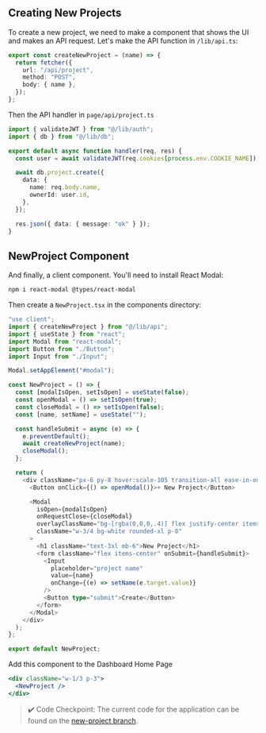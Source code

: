 ## Creating New Projects

To create a new project, we need to make a component that shows the UI and makes an API request. Let's make the API function in `/lib/api.ts`:

```ts
export const createNewProject = (name) => {
  return fetcher({
    url: "/api/project",
    method: "POST",
    body: { name },
  });
};
```

Then the API handler in `page/api/project.ts`

```ts
import { validateJWT } from "@/lib/auth";
import { db } from "@/lib/db";

export default async function handler(req, res) {
  const user = await validateJWT(req.cookies[process.env.COOKIE_NAME]);

  await db.project.create({
    data: {
      name: req.body.name,
      ownerId: user.id,
    },
  });

  res.json({ data: { message: "ok" } });
}
```

## NewProject Component

And finally, a client component. You'll need to install React Modal:

```bash
npm i react-modal @types/react-modal
```

Then create a `NewProject.tsx` in the components directory:

```ts
"use client";
import { createNewProject } from "@/lib/api";
import { useState } from "react";
import Modal from "react-modal";
import Button from "./Button";
import Input from "./Input";

Modal.setAppElement("#modal");

const NewProject = () => {
  const [modalIsOpen, setIsOpen] = useState(false);
  const openModal = () => setIsOpen(true);
  const closeModal = () => setIsOpen(false);
  const [name, setName] = useState("");

  const handleSubmit = async (e) => {
    e.preventDefault();
    await createNewProject(name);
    closeModal();
  };

  return (
    <div className="px-6 py-8 hover:scale-105 transition-all ease-in-out duration-200 flex justify-center items-center">
      <Button onClick={() => openModal()}>+ New Project</Button>

      <Modal
        isOpen={modalIsOpen}
        onRequestClose={closeModal}
        overlayClassName="bg-[rgba(0,0,0,.4)] flex justify-center items-center absolute top-0 left-0 h-screen w-screen"
        className="w-3/4 bg-white rounded-xl p-8"
      >
        <h1 className="text-3xl mb-6">New Project</h1>
        <form className="flex items-center" onSubmit={handleSubmit}>
          <Input
            placeholder="project name"
            value={name}
            onChange={(e) => setName(e.target.value)}
          />
          <Button type="submit">Create</Button>
        </form>
      </Modal>
    </div>
  );
};

export default NewProject;
```

Add this component to the Dashboard Home Page

```jsx
<div className="w-1/3 p-3">
  <NewProject />
</div>
```

> ✔️ Code Checkpoint: The current code for the application can be found on the [new-project branch](https://github.com/Hendrixer/fullstack-app-v2-app/tree/new-project).
